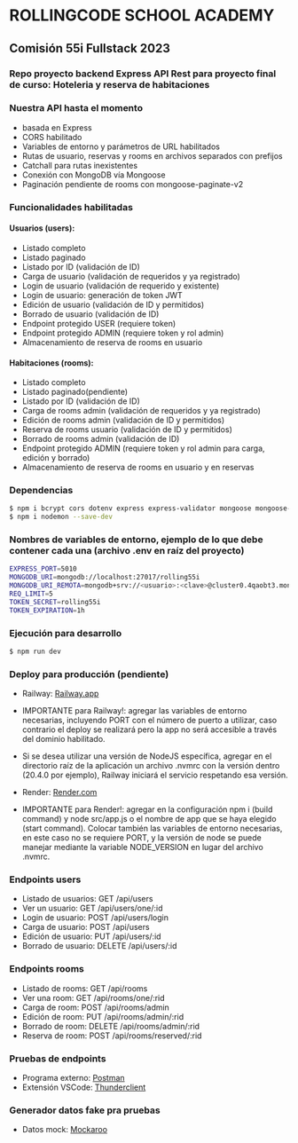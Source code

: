 # ROLLINGCODE SCHOOL ACADEMY
## Comisión 55i Fullstack 2023
### Repo proyecto backend Express API Rest para proyecto final de curso: Hoteleria y reserva de habitaciones

### Nuestra API hasta el momento
- basada en Express
- CORS habilitado
- Variables de entorno y parámetros de URL habilitados
- Rutas de usuario, reservas y rooms en archivos separados con prefijos
- Catchall para rutas inexistentes
- Conexión con MongoDB vía Mongoose
- Paginación pendiente de rooms con mongoose-paginate-v2

### Funcionalidades habilitadas
#### Usuarios (users):
- Listado completo
- Listado paginado
- Listado por ID (validación de ID)
- Carga de usuario (validación de requeridos y ya registrado)
- Login de usuario (validación de requerido y existente)
- Login de usuario: generación de token JWT
- Edición de usuario (validación de ID y permitidos)
- Borrado de usuario (validación de ID)
- Endpoint protegido USER (requiere token)
- Endpoint protegido ADMIN (requiere token y rol admin)
- Almacenamiento de reserva de rooms en usuario

#### Habitaciones (rooms):
- Listado completo
- Listado paginado(pendiente)
- Listado por ID (validación de ID)
- Carga de rooms admin (validación de requeridos y ya registrado)
- Edición de rooms admin (validación de ID y permitidos)
- Reserva de rooms usuario (validación de ID y permitidos)
- Borrado de rooms admin (validación de ID)
- Endpoint protegido ADMIN (requiere token y rol admin para carga, edición y borrado)
- Almacenamiento de reserva de rooms en usuario y en reservas

### Dependencias
```bash
$ npm i bcrypt cors dotenv express express-validator mongoose mongoose-paginate-v2
$ npm i nodemon --save-dev
```

### Nombres de variables de entorno, ejemplo de lo que debe contener cada una (archivo .env en raíz del proyecto)
```bash
EXPRESS_PORT=5010
MONGODB_URI=mongodb://localhost:27017/rolling55i
MONGODB_URI_REMOTA=mongodb+srv://<usuario>:<clave>@cluster0.4qaobt3.mongodb.net/hoteleria
REQ_LIMIT=5
TOKEN_SECRET=rolling55i
TOKEN_EXPIRATION=1h
```

### Ejecución para desarrollo
```bash
$ npm run dev
```


### Deploy para producción (pendiente)
- Railway: [Railway.app](https://railway.app/)
- IMPORTANTE para Railway!: agregar las variables de entorno necesarias, incluyendo PORT con el número de puerto a utilizar, caso contrario el deploy se realizará pero la app no será accesible a través del dominio habilitado.
- Si se desea utilizar una versión de NodeJS específica, agregar en el directorio raíz de la aplicación un archivo .nvmrc con la versión dentro (20.4.0 por ejemplo), Railway iniciará el servicio respetando esa versión.

- Render: [Render.com](https://render.com/)
- IMPORTANTE para Render!: agregar en la configuración npm i (build command) y node src/app.js o el nombre de app que se haya elegido (start command). Colocar también las variables de entorno necesarias, en este caso no se requiere PORT, y la versión de node se puede manejar mediante la variable NODE_VERSION en lugar del archivo .nvmrc.

### Endpoints users
- Listado de usuarios: GET /api/users
- Ver un usuario: GET /api/users/one/:id
- Login de usuario: POST /api/users/login
- Carga de usuario: POST /api/users
- Edición de usuario: PUT /api/users/:id
- Borrado de usuario: DELETE /api/users/:id

### Endpoints rooms
- Listado de rooms: GET /api/rooms
- Ver una room: GET /api/rooms/one/:rid
- Carga de room: POST /api/rooms/admin
- Edición de room: PUT /api/rooms/admin/:rid
- Borrado de room: DELETE /api/rooms/admin/:rid
- Reserva de room: POST /api/rooms/reserved/:rid


### Pruebas de endpoints
- Programa externo: [Postman](https://www.postman.com/downloads/)
- Extensión VSCode: [Thunderclient](https://www.thunderclient.com/)


### Generador datos fake pra pruebas
- Datos mock: [Mockaroo](https://www.mockaroo.com/)